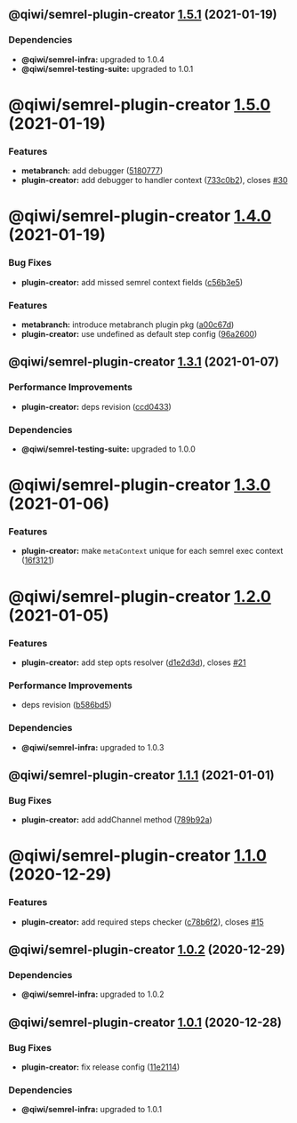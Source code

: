 ## @qiwi/semrel-plugin-creator [1.5.1](https://github.com/qiwi/semantic-release-toolkit/compare/@qiwi/semrel-plugin-creator@1.5.0...@qiwi/semrel-plugin-creator@1.5.1) (2021-01-19)





### Dependencies

* **@qiwi/semrel-infra:** upgraded to 1.0.4
* **@qiwi/semrel-testing-suite:** upgraded to 1.0.1

# @qiwi/semrel-plugin-creator [1.5.0](https://github.com/qiwi/semantic-release-toolkit/compare/@qiwi/semrel-plugin-creator@1.4.0...@qiwi/semrel-plugin-creator@1.5.0) (2021-01-19)


### Features

* **metabranch:** add debugger ([5180777](https://github.com/qiwi/semantic-release-toolkit/commit/51807779f12a6d6afbf4efb1545bb20a34c85efb))
* **plugin-creator:** add debugger to handler context ([733c0b2](https://github.com/qiwi/semantic-release-toolkit/commit/733c0b227c31204bf3e821802768d15f3e1f4c8b)), closes [#30](https://github.com/qiwi/semantic-release-toolkit/issues/30)

# @qiwi/semrel-plugin-creator [1.4.0](https://github.com/qiwi/semantic-release-toolkit/compare/@qiwi/semrel-plugin-creator@1.3.1...@qiwi/semrel-plugin-creator@1.4.0) (2021-01-19)


### Bug Fixes

* **plugin-creator:** add missed semrel context fields ([c56b3e5](https://github.com/qiwi/semantic-release-toolkit/commit/c56b3e53435c98781656a3f0dbefbf983070eaca))


### Features

* **metabranch:** introduce metabranch plugin pkg ([a00c67d](https://github.com/qiwi/semantic-release-toolkit/commit/a00c67d0315939125bb55fb5d7e74fbc7a81f708))
* **plugin-creator:** use undefined as default step config ([96a2600](https://github.com/qiwi/semantic-release-toolkit/commit/96a26002ce866b0974df8d868fef847ad0dbb61d))

## @qiwi/semrel-plugin-creator [1.3.1](https://github.com/qiwi/semantic-release-toolkit/compare/@qiwi/semrel-plugin-creator@1.3.0...@qiwi/semrel-plugin-creator@1.3.1) (2021-01-07)


### Performance Improvements

* **plugin-creator:** deps revision ([ccd0433](https://github.com/qiwi/semantic-release-toolkit/commit/ccd0433bc693b7b4f07bc75a91d7250b5f5fa56e))





### Dependencies

* **@qiwi/semrel-testing-suite:** upgraded to 1.0.0

# @qiwi/semrel-plugin-creator [1.3.0](https://github.com/qiwi/semantic-release-toolkit/compare/@qiwi/semrel-plugin-creator@1.2.0...@qiwi/semrel-plugin-creator@1.3.0) (2021-01-06)


### Features

* **plugin-creator:** make `metaContext` unique for each semrel exec context ([16f3121](https://github.com/qiwi/semantic-release-toolkit/commit/16f3121abd4c646a5e3a66260377ed8ff91ff58d))

# @qiwi/semrel-plugin-creator [1.2.0](https://github.com/qiwi/semantic-release-toolkit/compare/@qiwi/semrel-plugin-creator@1.1.1...@qiwi/semrel-plugin-creator@1.2.0) (2021-01-05)


### Features

* **plugin-creator:** add step opts resolver ([d1e2d3d](https://github.com/qiwi/semantic-release-toolkit/commit/d1e2d3d50d980a02fa4486660b0747dfc047b88b)), closes [#21](https://github.com/qiwi/semantic-release-toolkit/issues/21)


### Performance Improvements

* deps revision ([b586bd5](https://github.com/qiwi/semantic-release-toolkit/commit/b586bd55912cd58eb2c64ead73790d73f1e9cbeb))





### Dependencies

* **@qiwi/semrel-infra:** upgraded to 1.0.3

## @qiwi/semrel-plugin-creator [1.1.1](https://github.com/qiwi/semantic-release-toolkit/compare/@qiwi/semrel-plugin-creator@1.1.0...@qiwi/semrel-plugin-creator@1.1.1) (2021-01-01)


### Bug Fixes

* **plugin-creator:** add addChannel method ([789b92a](https://github.com/qiwi/semantic-release-toolkit/commit/789b92a4b5a208dc6076a1c617d207545cb0a26b))

# @qiwi/semrel-plugin-creator [1.1.0](https://github.com/qiwi/semantic-release-toolkit/compare/@qiwi/semrel-plugin-creator@1.0.2...@qiwi/semrel-plugin-creator@1.1.0) (2020-12-29)


### Features

* **plugin-creator:** add required steps checker ([c78b6f2](https://github.com/qiwi/semantic-release-toolkit/commit/c78b6f2dfc6d85a1af4478c9b99abdc9af5b7c09)), closes [#15](https://github.com/qiwi/semantic-release-toolkit/issues/15)

## @qiwi/semrel-plugin-creator [1.0.2](https://github.com/qiwi/semantic-release-toolkit/compare/@qiwi/semrel-plugin-creator@1.0.1...@qiwi/semrel-plugin-creator@1.0.2) (2020-12-29)





### Dependencies

* **@qiwi/semrel-infra:** upgraded to 1.0.2

## @qiwi/semrel-plugin-creator [1.0.1](https://github.com/qiwi/semantic-release-toolkit/compare/@qiwi/semrel-plugin-creator@1.0.0...@qiwi/semrel-plugin-creator@1.0.1) (2020-12-28)


### Bug Fixes

* **plugin-creator:** fix release config ([11e2114](https://github.com/qiwi/semantic-release-toolkit/commit/11e211477c1eabfa948ee4b3930360a6dcd803b7))





### Dependencies

* **@qiwi/semrel-infra:** upgraded to 1.0.1
